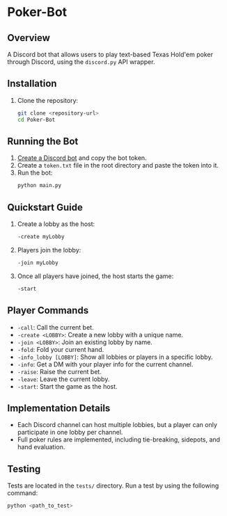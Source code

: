 # Poker-Bot

## Overview
A Discord bot that allows users to play text-based Texas Hold'em poker through Discord, using the `discord.py` API wrapper.

## Installation
1. Clone the repository:
   ```bash
   git clone <repository-url>
   cd Poker-Bot
   ```

## Running the Bot
1. [Create a Discord bot](https://discord.com/developers/docs/intro) and copy the bot token.
2. Create a `token.txt` file in the root directory and paste the token into it.
3. Run the bot:
   ```bash
   python main.py
   ```

## Quickstart Guide
1. Create a lobby as the host:
   ```bash
   -create myLobby
   ```
2. Players join the lobby:
   ```bash
   -join myLobby
   ```
3. Once all players have joined, the host starts the game:
   ```bash
   -start
   ```
   
## Player Commands
- `-call`: Call the current bet.
- `-create <LOBBY>`: Create a new lobby with a unique name.
- `-join <LOBBY>`: Join an existing lobby by name.
- `-fold`: Fold your current hand.
- `-info_lobby [LOBBY]`: Show all lobbies or players in a specific lobby.
- `-info`: Get a DM with your player info for the current channel.
- `-raise`: Raise the current bet.
- `-leave`: Leave the current lobby.
- `-start`: Start the game as the host.

## Implementation Details
- Each Discord channel can host multiple lobbies, but a player can only participate in one lobby per channel.
- Full poker rules are implemented, including tie-breaking, sidepots, and hand evaluation.

## Testing
Tests are located in the `tests/` directory. Run a test by using the following command:
```bash
python <path_to_test>
```
